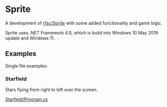 # Sprite

A development of [r1sc/Sprite](https://github.com/r1sc/Sprite) with some added functionality and game logic.

Sprite uses .NET Framework 4.8, which is build into Windows 10 May 2019 update and Windows 11.

## Examples

Single file examples:

### Starfield

Stars flying from right to left over the screen.

[Starfield/Program.cs](https://github.com/Anders-H/Sprite/blob/master/Starfield/Program.cs)